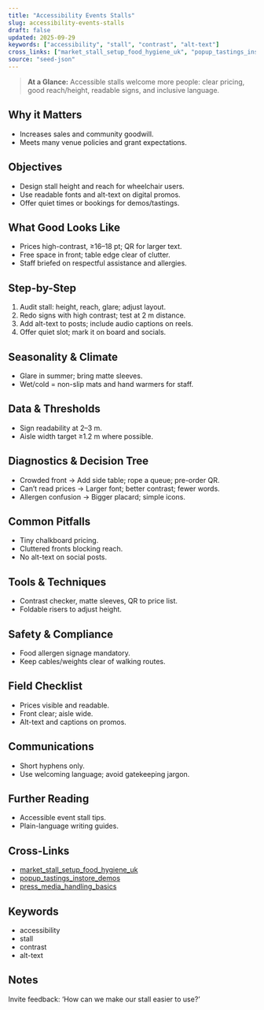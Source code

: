 ```yaml
---
title: "Accessibility Events Stalls"
slug: accessibility-events-stalls
draft: false
updated: 2025-09-29
keywords: ["accessibility", "stall", "contrast", "alt-text"]
cross_links: ["market_stall_setup_food_hygiene_uk", "popup_tastings_instore_demos", "press_media_handling_basics"]
source: "seed-json"
---
```


> **At a Glance:** Accessible stalls welcome more people: clear pricing, good reach/height, readable signs, and inclusive language.

## Why it Matters
- Increases sales and community goodwill.
- Meets many venue policies and grant expectations.

## Objectives
- Design stall height and reach for wheelchair users.
- Use readable fonts and alt-text on digital promos.
- Offer quiet times or bookings for demos/tastings.

## What Good Looks Like
- Prices high-contrast, ≥16–18 pt; QR for larger text.
- Free space in front; table edge clear of clutter.
- Staff briefed on respectful assistance and allergies.

## Step-by-Step
1) Audit stall: height, reach, glare; adjust layout.
2) Redo signs with high contrast; test at 2 m distance.
3) Add alt-text to posts; include audio captions on reels.
4) Offer quiet slot; mark it on board and socials.

## Seasonality & Climate
- Glare in summer; bring matte sleeves.
- Wet/cold = non-slip mats and hand warmers for staff.

## Data & Thresholds
- Sign readability at 2–3 m.
- Aisle width target ≥1.2 m where possible.

## Diagnostics & Decision Tree
- Crowded front -> Add side table; rope a queue; pre-order QR.
- Can’t read prices -> Larger font; better contrast; fewer words.
- Allergen confusion -> Bigger placard; simple icons.

## Common Pitfalls
- Tiny chalkboard pricing.
- Cluttered fronts blocking reach.
- No alt-text on social posts.

## Tools & Techniques
- Contrast checker, matte sleeves, QR to price list.
- Foldable risers to adjust height.

## Safety & Compliance
- Food allergen signage mandatory.
- Keep cables/weights clear of walking routes.

## Field Checklist
- Prices visible and readable.
- Front clear; aisle wide.
- Alt-text and captions on promos.

## Communications
- Short hyphens only.
- Use welcoming language; avoid gatekeeping jargon.

## Further Reading
- Accessible event stall tips.
- Plain-language writing guides.

## Cross-Links
- [market_stall_setup_food_hygiene_uk](/topics/market-stall-setup-food-hygiene-uk/)
- [popup_tastings_instore_demos](/topics/popup-tastings-instore-demos/)
- [press_media_handling_basics](/topics/press-media-handling-basics/)

## Keywords
- accessibility
- stall
- contrast
- alt-text

## Notes
Invite feedback: ‘How can we make our stall easier to use?’
